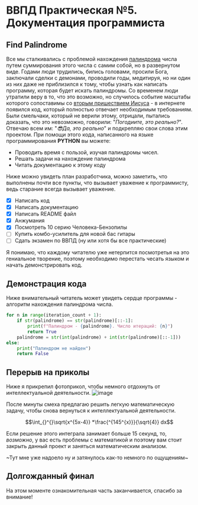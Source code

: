 # ВВПД Практическая №5. Документация программиста
## Find Palindrome

Все мы сталкивались с проблемой нахождения [палиндрома](https://ru.wikipedia.org/wiki/Палиндром) числа путем суммирования этого числа с самим собой, но в развернутом виде. Годами люди трудились, бились головами, просили Бога, заключали сделки с демонами, проводили годы, медитируя, но ни один из них даже не приблизился к тому, чтобы узнать как написать программу, которая будет искать палиндромы. Со временем люди утратили веру в то, что это возможно, но случилось событие масштабы которого сопоставимы со [вторым пришествием Иисуса](https://en.wikipedia.org/wiki/Second_Coming) - в интернете появился код, который полностью отвечает необходимым требованиям. Были смельчаки, который не верили этому, отрицали, пытались доказать, что это невозможно, говорили: "*Погодиите, это реально?*". Отвечаю всем им: "*:sunglasses:Да, это реально*" и подкрепляю свои слова этим проектом. При помощи этого кода, написанного на языке программирования **PYTHON** вы можете:

* Проводить время с пользой, изучая палиндромы чисел.
* Решать задачи на нахождение палиндрома
* Читать документацию к этому коду

Ниже можно увидеть план разработчика, можно заметить, что выполнены почти все пункты, что вызывает уважение к программисту, ведь старание всегда вызывает уважение.
- [x] Написать код
- [x] Написать документацию
- [x] Написать README файл
- [x] Анжумания
- [x] Посмотреть 10 серию Человека-Бензопилы
- [ ] Купить комбо-усилитель для новой бас гитары
- [ ] Сдать экзамен по ВВПД (ну или хотя бы все практические)
 
 Я понимаю, что каждому читателю уже нетерпится посмотретья на это гениальное творение, поэтому необходимо перестать чесать языком и начать демонстрировать код.
 
 ## Демонстрация кода
Ниже внимательный читатель может увидеть сердце программы - алгоритм нахождения палиндрома числа.
```python
for n in range(iteration_count + 1):
    if str(palindrome) == str(palindrome)[::-1]:
        print(f"Палиндром - {palindrome}. Число итераций: {n}")
        return True
    palindrome = str(int(palindrome) + int(str(palindrome)[::-1]))
else:
    print("Палиндром не найден")
    return False
```
## Перерыв на приколы
Ниже я прикрепил фотоприкол, чтобы немного отдохнуть от интеллектуальной деятельности.
![image](https://user-images.githubusercontent.com/120565896/207591544-13e88201-84eb-4314-8441-f8f1953d0461.png)

После минуты смеха предлагаю решить легкую математическую задачу, чтобы снова вернуться к интеллектуальной деятельности.
```math
\int_{}^{}\sqrt{x^{5x-4}} *\frac{^{145^{x}}}{\sqrt{4}} dx
```
Если решение этого интеграла занимает больше 15 секунд, то, *возможно*, у вас есть проблемы с математикой и поэтому вам стоит закрыть данный проект и заняться математическим анализом.

~Тут мне уже надоело ну и затянулось как-то немного по ощущениям~

## Долгожданный финал

На этом моменте ознакомительная часть заканчивается, спасибо за внимание!
